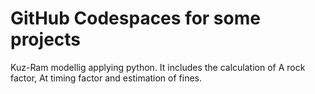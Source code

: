 # GitHub Codespaces for some projects

Kuz-Ram modellig applying python. It includes the calculation of A rock factor, At timing factor and estimation of fines.